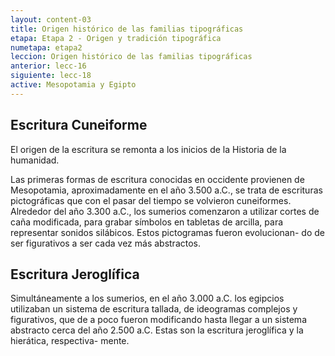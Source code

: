 ```yaml
---
layout: content-03
title: Origen histórico de las familias tipográficas
etapa: Etapa 2 - Origen y tradición tipográfica
numetapa: etapa2
leccion: Origen histórico de las familias tipográficas
anterior: lecc-16
siguiente: lecc-18
active: Mesopotamia y Egipto
---
```


<div class="col-md-4 extracto">

</div>

<div class="col-md-8">

<h2>Escritura Cuneiforme</h2>

<p>El origen de la escritura se remonta a los inicios de la Historia de la humanidad.</p>
<p>Las primeras formas de escritura conocidas en occidente provienen de Mesopotamia, aproximadamente en el año 3.500 a.C., se trata de escrituras pictográficas que con el pasar del tiempo se volvieron cuneiformes. Alrededor del año 3.300 a.C., los sumerios comenzaron a utilizar cortes de caña modificada, para grabar símbolos en tabletas de arcilla, para representar sonidos silábicos. Estos pictogramas fueron evolucionan- do de ser figurativos a ser cada vez más abstractos.</p>

<h2>Escritura Jeroglífica</h2>
<p>Simultáneamente a los sumerios, en el año 3.000 a.C. los egipcios utilizaban un sistema de escritura tallada, de ideogramas complejos y figurativos, que de a poco fueron modificando hasta llegar a un sistema abstracto cerca del año 2.500 a.C. Estas son la escritura jeroglífica y la hierática, respectiva- mente.</p>
	

</div>